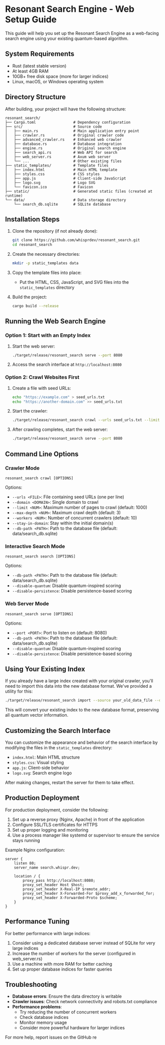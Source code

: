 # Resonant Search Engine - Web Setup Guide

This guide will help you set up the Resonant Search Engine as a web-facing search engine using your existing quantum-based algorithm.

## System Requirements

- Rust (latest stable version)
- At least 4GB RAM
- 10GB+ free disk space (more for larger indices)
- Linux, macOS, or Windows operating system

## Directory Structure

After building, your project will have the following structure:

```
resonant_search/
├── Cargo.toml                 # Dependency configuration
├── src/                       # Source code
│   ├── main.rs                # Main application entry point
│   ├── crawler.rs             # Original crawler code 
│   ├── advanced_crawler.rs    # Enhanced web crawler
│   ├── database.rs            # Database integration
│   ├── engine.rs              # Original search engine
│   ├── search_api.rs          # Web API for search
│   ├── web_server.rs          # Axum web server
│   └── ...                    # Other existing files
├── static_templates/          # Template files
│   ├── index.html             # Main HTML template
│   ├── styles.css             # CSS styles
│   ├── app.js                 # Client-side JavaScript
│   ├── logo.svg               # Logo SVG
│   └── favicon.ico            # Favicon
├── static/                    # Generated static files (created at runtime)
└── data/                      # Data storage directory
    └── search_db.sqlite       # SQLite database
```

## Installation Steps

1. Clone the repository (if not already done):
   ```bash
   git clone https://github.com/whisprdev/resonant_search.git
   cd resonant_search
   ```

2. Create the necessary directories:
   ```bash
   mkdir -p static_templates data
   ```

3. Copy the template files into place:
   - Put the HTML, CSS, JavaScript, and SVG files into the `static_templates` directory

4. Build the project:
   ```bash
   cargo build --release
   ```

## Running the Web Search Engine

### Option 1: Start with an Empty Index

1. Start the web server:
   ```bash
   ./target/release/resonant_search serve --port 8080
   ```

2. Access the search interface at `http://localhost:8080`

### Option 2: Crawl Websites First

1. Create a file with seed URLs:
   ```bash
   echo "https://example.com" > seed_urls.txt
   echo "https://another-domain.com" >> seed_urls.txt
   ```

2. Start the crawler:
   ```bash
   ./target/release/resonant_search crawl --urls seed_urls.txt --limit 5000 --max-depth 3
   ```

3. After crawling completes, start the web server:
   ```bash
   ./target/release/resonant_search serve --port 8080
   ```

## Command Line Options

### Crawler Mode
```
resonant_search crawl [OPTIONS]
```

Options:
- `--urls <FILE>`: File containing seed URLs (one per line)
- `--domain <DOMAIN>`: Single domain to crawl
- `--limit <NUM>`: Maximum number of pages to crawl (default: 1000)
- `--max-depth <NUM>`: Maximum crawl depth (default: 3)
- `--workers <NUM>`: Number of concurrent crawlers (default: 10)
- `--stay-in-domain`: Stay within the initial domain(s)
- `--db-path <PATH>`: Path to the database file (default: data/search_db.sqlite)

### Interactive Search Mode
```
resonant_search search [OPTIONS]
```

Options:
- `--db-path <PATH>`: Path to the database file (default: data/search_db.sqlite)
- `--disable-quantum`: Disable quantum-inspired scoring
- `--disable-persistence`: Disable persistence-based scoring

### Web Server Mode
```
resonant_search serve [OPTIONS]
```

Options:
- `--port <PORT>`: Port to listen on (default: 8080)
- `--db-path <PATH>`: Path to the database file (default: data/search_db.sqlite)
- `--disable-quantum`: Disable quantum-inspired scoring
- `--disable-persistence`: Disable persistence-based scoring

## Using Your Existing Index

If you already have a large index created with your original crawler, you'll need to import this data into the new database format. We've provided a utility for this:

```bash
./target/release/resonant_search import --source your_old_data_file --db-path data/search_db.sqlite
```

This will convert your existing index to the new database format, preserving all quantum vector information.

## Customizing the Search Interface

You can customize the appearance and behavior of the search interface by modifying the files in the `static_templates` directory:

- `index.html`: Main HTML structure
- `styles.css`: Visual styling
- `app.js`: Client-side behavior
- `logo.svg`: Search engine logo

After making changes, restart the server for them to take effect.

## Production Deployment

For production deployment, consider the following:

1. Set up a reverse proxy (Nginx, Apache) in front of the application
2. Configure SSL/TLS certificates for HTTPS
3. Set up proper logging and monitoring
4. Use a process manager like systemd or supervisor to ensure the service stays running

Example Nginx configuration:

```nginx
server {
    listen 80;
    server_name search.whispr.dev;
    
    location / {
        proxy_pass http://localhost:8080;
        proxy_set_header Host $host;
        proxy_set_header X-Real-IP $remote_addr;
        proxy_set_header X-Forwarded-For $proxy_add_x_forwarded_for;
        proxy_set_header X-Forwarded-Proto $scheme;
    }
}
```

## Performance Tuning

For better performance with large indices:

1. Consider using a dedicated database server instead of SQLite for very large indices
2. Increase the number of workers for the server (configured in web_server.rs)
3. Use a machine with more RAM for better caching
4. Set up proper database indices for faster queries

## Troubleshooting

- **Database errors**: Ensure the data directory is writable
- **Crawler issues**: Check network connectivity and robots.txt compliance
- **Performance problems**: 
  - Try reducing the number of concurrent workers
  - Check database indices
  - Monitor memory usage
  - Consider more powerful hardware for larger indices

For more help, report issues on the GitHub re